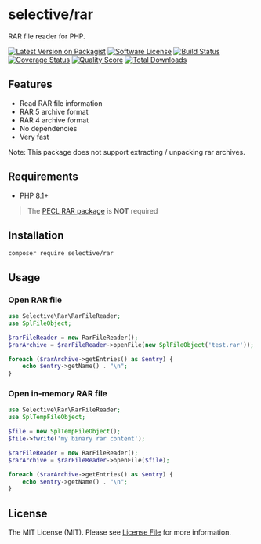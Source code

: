 # selective/rar

RAR file reader for PHP.

[![Latest Version on Packagist](https://img.shields.io/github/release/selective-php/rar.svg)](https://packagist.org/packages/selective/rar)
[![Software License](https://img.shields.io/badge/license-MIT-brightgreen.svg)](LICENSE)
[![Build Status](https://github.com/selective-php/rar/workflows/build/badge.svg)](https://github.com/selective-php/rar/actions)
[![Coverage Status](https://img.shields.io/scrutinizer/coverage/g/selective-php/rar.svg)](https://scrutinizer-ci.com/g/selective-php/rar/code-structure)
[![Quality Score](https://img.shields.io/scrutinizer/quality/g/selective-php/rar.svg)](https://scrutinizer-ci.com/g/selective-php/rar/?branch=master)
[![Total Downloads](https://img.shields.io/packagist/dt/selective/rar.svg)](https://packagist.org/packages/selective/rar/stats)

## Features

* Read RAR file information
* RAR 5 archive format
* RAR 4 archive format
* No dependencies
* Very fast

Note: This package does not support extracting / unpacking rar archives.

## Requirements

* PHP 8.1+

> The [PECL RAR package](https://www.php.net/manual/en/book.rar.php) is **NOT** required

## Installation

```
composer require selective/rar
```

## Usage

### Open RAR file

```php
use Selective\Rar\RarFileReader;
use SplFileObject;

$rarFileReader = new RarFileReader();
$rarArchive = $rarFileReader->openFile(new SplFileObject('test.rar'));

foreach ($rarArchive->getEntries() as $entry) {
    echo $entry->getName() . "\n";
}
```

### Open in-memory RAR file

```php
use Selective\Rar\RarFileReader;
use SplTempFileObject;

$file = new SplTempFileObject();
$file->fwrite('my binary rar content');

$rarFileReader = new RarFileReader();
$rarArchive = $rarFileReader->openFile($file);

foreach ($rarArchive->getEntries() as $entry) {
    echo $entry->getName() . "\n";
}
```

## License

The MIT License (MIT). Please see [License File](LICENSE) for more information.
